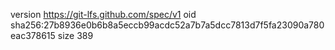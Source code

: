 version https://git-lfs.github.com/spec/v1
oid sha256:27b8936e0b6b8a5eccb99acdc52a7b7a5dcc7813d7f5fa23090a780eac378615
size 389
